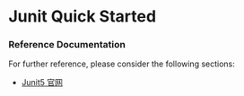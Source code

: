 # Junit Quick Started

### Reference Documentation
For further reference, please consider the following sections:

* [Junit5 官网](https://junit.org/junit5/)

